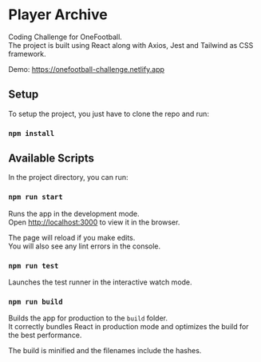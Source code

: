 # Player Archive

Coding Challenge for OneFootball.\
The project is built using React along with Axios, Jest and Tailwind as CSS framework.

Demo: https://onefootball-challenge.netlify.app

## Setup
To setup the project, you just have to clone the repo and run:
### `npm install`

## Available Scripts

In the project directory, you can run:

### `npm run start`

Runs the app in the development mode.\
Open [http://localhost:3000](http://localhost:3000) to view it in the browser.

The page will reload if you make edits.\
You will also see any lint errors in the console.

### `npm run test`

Launches the test runner in the interactive watch mode.

### `npm run build`

Builds the app for production to the `build` folder.\
It correctly bundles React in production mode and optimizes the build for the best performance.

The build is minified and the filenames include the hashes.
